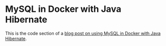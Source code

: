 # MySQL in Docker with Java Hibernate

This is the code section of a [blog post on using MySQL in Docker with Java Hibernate](http://ejf.io/dev_blog/mysql-java-docker).
